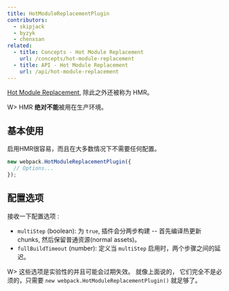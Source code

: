 ```yaml
---
title: HotModuleReplacementPlugin
contributors:
  - skipjack
  - byzyk
  - chenxsan
related:
  - title: Concepts - Hot Module Replacement
    url: /concepts/hot-module-replacement
  - title: API - Hot Module Replacement
    url: /api/hot-module-replacement
---
```


 [Hot Module Replacement](/concepts/hot-module-replacement), 除此之外还被称为 HMR。

W> HMR **绝对不能**被用在生产环境。


## 基本使用

启用HMR很容易，而且在大多数情况下不需要任何配置。

``` javascript
new webpack.HotModuleReplacementPlugin({
  // Options...
});
```


## 配置选项

接收一下配置选项 :

- `multiStep` (boolean): 为 `true`, 插件会分两步构建 -- 首先编译热更新 chunks, 然后保留普通资源(normal assets)。
- `fullBuildTimeout` (number): 定义当 `multiStep` 启用时，两个步骤之间的延迟。

W> 这些选项是实验性的并且可能会过期失效。 就像上面说的， 它们完全不是必须的，只需要 `new webpack.HotModuleReplacementPlugin()` 就足够了。
